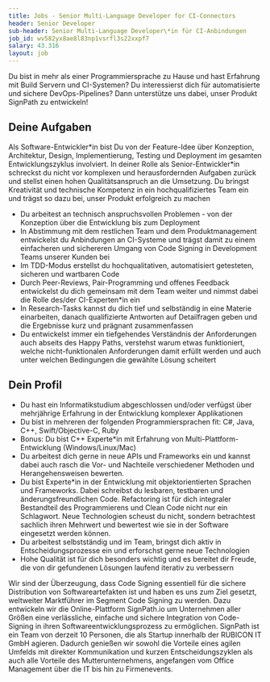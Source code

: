 ```yaml
---
title: Jobs - Senior Multi-Language Developer for CI-Connectors
header: Senior Developer
sub-header: Senior Multi-Language Developer\*in für CI-Anbindungen
job_id: wv582yx8ae8l83np1vsrfl3s22xxpf7
salary: 43.316
layout: job
---
```


Du bist in mehr als einer Programmiersprache zu Hause und hast Erfahrung mit Build Servern und CI-Systemen? Du interessierst dich für automatisierte und sichere DevOps-Pipelines? Dann unterstütze uns dabei, unser Produkt SignPath zu entwickeln!

## Deine Aufgaben

Als Software-Entwickler\*in bist Du von der Feature-Idee über Konzeption, Architektur, Design, Implementierung, Testing und Deployment im gesamten Entwicklungszyklus involviert. In deiner Rolle als Senior-Entwickler&ast;in schreckst du nicht vor komplexen und herausfordernden Aufgaben zurück und stellst einen hohen Qualitätsanspruch an die Umsetzung. Du bringst Kreativität und technische Kompetenz in ein hochqualifiziertes Team ein und trägst so dazu bei, unser Produkt erfolgreich zu machen

* Du arbeitest an technisch anspruchsvollen Problemen - von der Konzeption über die Entwicklung bis zum Deployment
* In Abstimmung mit dem restlichen Team und dem Produktmanagement entwickelst du Anbindungen an CI-Systeme und trägst damit zu einem einfacheren und sichereren Umgang von Code Signing in Development Teams unserer Kunden bei
* Im TDD-Modus erstellst du hochqualitativen, automatisiert getesteten, sicheren und wartbaren Code
* Durch Peer-Reviews, Pair-Programming und offenes Feedback entwickelst du dich gemeinsam mit dem Team weiter und nimmst dabei die Rolle des/der CI-Experten\*in ein
* In Research-Tasks kannst du dich tief und selbständig in eine Materie einarbeiten, danach qualifizierte Antworten auf Detailfragen geben und die Ergebnisse kurz und prägnant zusammenfassen
* Du entwickelst immer ein tiefgehendes Verständnis der Anforderungen auch abseits des Happy Paths, verstehst warum etwas funktioniert, welche nicht-funktionalen Anforderungen damit erfüllt werden und auch unter welchen Bedingungen die gewählte Lösung scheitert

## Dein Profil

* Du hast ein Informatikstudium abgeschlossen und/oder verfügst über mehrjährige Erfahrung in der Entwicklung komplexer Applikationen
* Du bist in mehreren der folgenden Programmiersprachen fit: C#, Java, C++, Swift/Objective-C, Ruby
* Bonus: Du bist C++ Experte\*in mit Erfahrung von Multi-Plattform-Entwicklung (Windows/Linux/Mac)
* Du arbeitest dich gerne in neue APIs und Frameworks ein und kannst dabei auch rasch die Vor- und Nachteile verschiedener Methoden und Herangehensweisen bewerten. 
* Du bist Experte\*in in der Entwicklung mit objektorientierten Sprachen und Frameworks. Dabei schreibst du lesbaren, testbaren und änderungsfreundlichen Code. Refactoring ist für dich integraler Bestandteil des Programmierens und Clean Code nicht nur ein Schlagwort. Neue Technologien scheust du nicht, sondern betrachtest sachlich ihren Mehrwert und bewertest wie sie in der Software eingesetzt werden können.
* Du arbeitest selbstständig und im Team, bringst dich aktiv in Entscheidungsprozesse ein und erforschst gerne neue Technologien
* Hohe Qualität ist für dich besonders wichtig und es bereitet dir Freude, die von dir gefundenen Lösungen laufend iterativ zu verbessern

Wir sind der Überzeugung, dass Code Signing essentiell für die sichere Distribution von Softwareartefakten ist und haben es uns zum Ziel gesetzt, weltweiter Marktführer im Segment Code Signing zu werden. Dazu entwickeln wir die Online-Plattform SignPath.io um Unternehmen aller Größen eine verlässliche, einfache und sichere Integration von Code-Signing in ihren Softwareentwicklungsprozess zu ermöglichen. SignPath ist ein Team von derzeit 10 Personen, die als Startup innerhalb der RUBICON IT GmbH agieren. Dadurch genießen wir sowohl die Vorteile eines agilen Umfelds mit direkter Kommunikation und kurzen Entscheidungszyklen als auch alle Vorteile des Mutterunternehmens, angefangen vom Office Management über die IT bis hin zu Firmenevents.
